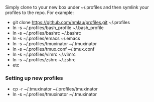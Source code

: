 Simply clone to your new box under ~/.profiles and then symlink your profiles to the repo. For example:

* git clone https://github.com/nmlau/profiles.git ~/.profiles
* ln -s ~/.profiles/bash_profile ~/.bash_profile
* ln -s ~/.profiles/bashrc ~/.bashrc
* ln -s ~/.profiles/emacs ~/.emacs
* ln -s ~/.profiles/tmuxinator ~/.tmuxinator
* ln -s ~/.profiles/tmux.conf ~/.tmux.conf
* ln -s ~/.profiles/vimrc ~/.vimrc
* ln -s ~/.profiles/zshrc ~/.zshrc
* etc

### Setting up new profiles
* cp -r ~/.tmuxinator ~/.profiles/tmuxinator
* ln -s ~/.profiles/tmuxinator ~/.tmuxinator